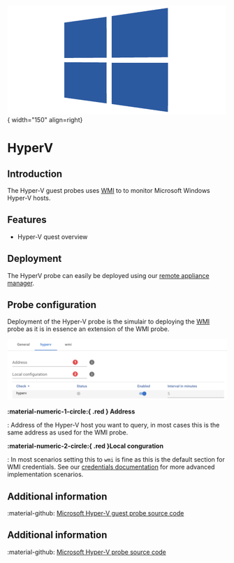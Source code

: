 ![wmi-probe](../../../images/probe_wmi.png){ width="150" align=right}

# HyperV

## Introduction

The Hyper-V guest probes uses [WMI](./index.md) to to monitor Microsoft Windows Hyper-V hosts.

## Features

* Hyper-V quest overview

## Deployment

The HyperV probe can easily be deployed using our [remote appliance manager](../../../application/agentcores.md#remote-appliance-manager).

## Probe configuration

Deployment of the Hyper-V probe is the simulair to deploying the [WMI](index.md) probe as it is in essence an extension of the WMI probe.

![screenshot hypervguest config](../../../images/application_hyperv_config.png)

**:material-numeric-1-circle:{ .red } Address**

:   Address of the Hyper-V host you want to query, in most cases this is the same address as used for the WMI probe. 

**:material-numeric-2-circle:{ .red }Local conguration**

:   In most scenarios setting this to `wmi` is fine as this is the default section for WMI credentials. See our [credentials documentation](../appliance/credentials.md) for more advanced implementation scenarios.

## Additional information

:material-github: [Microsoft Hyper-V guest probe source code](https://github.com/infrasonar/hypervguest-probe)


## Additional information

:material-github: [Microsoft Hyper-V probe source code](https://github.com/infrasonar/hyperv-probe)
